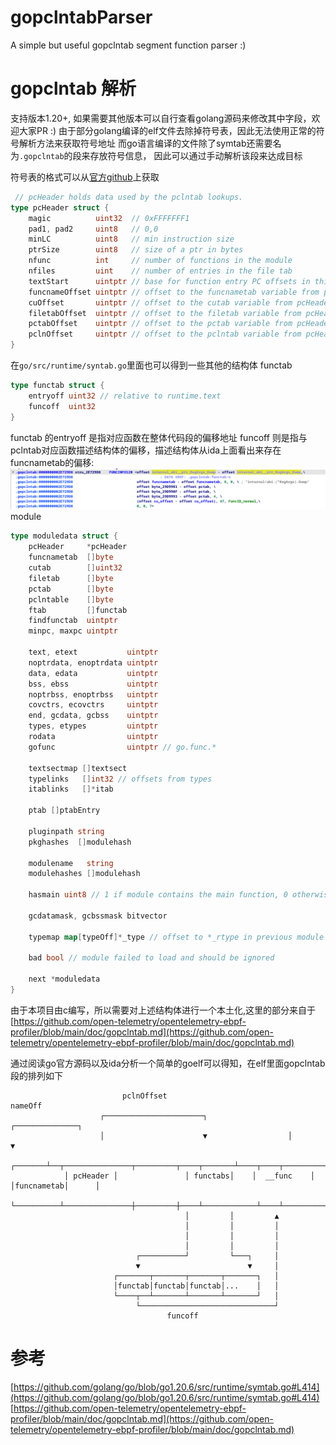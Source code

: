 # gopclntabParser
A simple but useful gopclntab segment function parser :)

# gopclntab 解析
支持版本1.20+, 如果需要其他版本可以自行查看golang源码来修改其中字段，欢迎大家PR :)
由于部分golang编译的elf文件去除掉符号表，因此无法使用正常的符号解析方法来获取符号地址
而go语言编译的文件除了symtab还需要名为`.gopclntab`的段来存放符号信息， 因此可以通过手动解析该段来达成目标

符号表的格式可以从[官方github](https://github.com/golang/go/blob/go1.20.6/src/runtime/symtab.go#L414)上获取

```go
 // pcHeader holds data used by the pclntab lookups.
type pcHeader struct {
	magic          uint32  // 0xFFFFFFF1
	pad1, pad2     uint8   // 0,0
	minLC          uint8   // min instruction size
	ptrSize        uint8   // size of a ptr in bytes
	nfunc          int     // number of functions in the module
	nfiles         uint    // number of entries in the file tab
	textStart      uintptr // base for function entry PC offsets in this module, equal to moduledata.text
	funcnameOffset uintptr // offset to the funcnametab variable from pcHeader
	cuOffset       uintptr // offset to the cutab variable from pcHeader
	filetabOffset  uintptr // offset to the filetab variable from pcHeader
	pctabOffset    uintptr // offset to the pctab variable from pcHeader
	pclnOffset     uintptr // offset to the pclntab variable from pcHeader
}
 ``` 


在`go/src/runtime/syntab.go`里面也可以得到一些其他的结构体
functab
```go
type functab struct {
	entryoff uint32 // relative to runtime.text
	funcoff  uint32
}
```

functab 的entryoff 是指对应函数在整体代码段的偏移地址
funcoff 则是指与pclntab对应函数描述结构体的偏移，描述结构体从ida上面看出来存在funcnametab的偏移:
![./img/funcInfo.png](./img/funcInfo.png) 
module
```go
type moduledata struct {
	pcHeader     *pcHeader
	funcnametab  []byte
	cutab        []uint32
	filetab      []byte
	pctab        []byte
	pclntable    []byte
	ftab         []functab
	findfunctab  uintptr
	minpc, maxpc uintptr

	text, etext           uintptr
	noptrdata, enoptrdata uintptr
	data, edata           uintptr
	bss, ebss             uintptr
	noptrbss, enoptrbss   uintptr
	covctrs, ecovctrs     uintptr
	end, gcdata, gcbss    uintptr
	types, etypes         uintptr
	rodata                uintptr
	gofunc                uintptr // go.func.*

	textsectmap []textsect
	typelinks   []int32 // offsets from types
	itablinks   []*itab

	ptab []ptabEntry

	pluginpath string
	pkghashes  []modulehash

	modulename   string
	modulehashes []modulehash

	hasmain uint8 // 1 if module contains the main function, 0 otherwise

	gcdatamask, gcbssmask bitvector

	typemap map[typeOff]*_type // offset to *_rtype in previous module

	bad bool // module failed to load and should be ignored

	next *moduledata
}
```

由于本项目由c编写，所以需要对上述结构体进行一个本土化,这里的部分来自于[https://github.com/open-telemetry/opentelemetry-ebpf-profiler/blob/main/doc/gopclntab.md](https://github.com/open-telemetry/opentelemetry-ebpf-profiler/blob/main/doc/gopclntab.md)


通过阅读go官方源码以及ida分析一个简单的goelf可以得知，在elf里面gopclntab段的排列如下

                             pclnOffset                                nameOff
                        ┌──────────────────────┐                  ┌──────────────┐
                        │                      ▼                  │              ▼
                ┌───────┴──┬───────────────┬─────────┬────┬───────┴────┬────┬───────────┬──────┐
                │ pcHeader │               │ functabs│    │  __func    │    │funcnametab│      │
                └──────────┴───────────────┼─────────┼────┴────────────┴────┴───────────┴──────┘
                                           │         │         ▲
                                           │         │         │
                                           │         │         │
                                           │         │         │
                                ┌──────────┘         └───┐     │
                                ▼                        ▼     │
                           ┌───────┬───────┬───────┬───────┐   │
                           │functab│functab│functab│...    │   │
                           └────┬──┴───────┴───────┴───────┘   │
                                └──────────────────────────────┘
                                       funcoff





# 参考
[https://github.com/golang/go/blob/go1.20.6/src/runtime/symtab.go#L414](https://github.com/golang/go/blob/go1.20.6/src/runtime/symtab.go#L414) 
[https://github.com/open-telemetry/opentelemetry-ebpf-profiler/blob/main/doc/gopclntab.md](https://github.com/open-telemetry/opentelemetry-ebpf-profiler/blob/main/doc/gopclntab.md)

